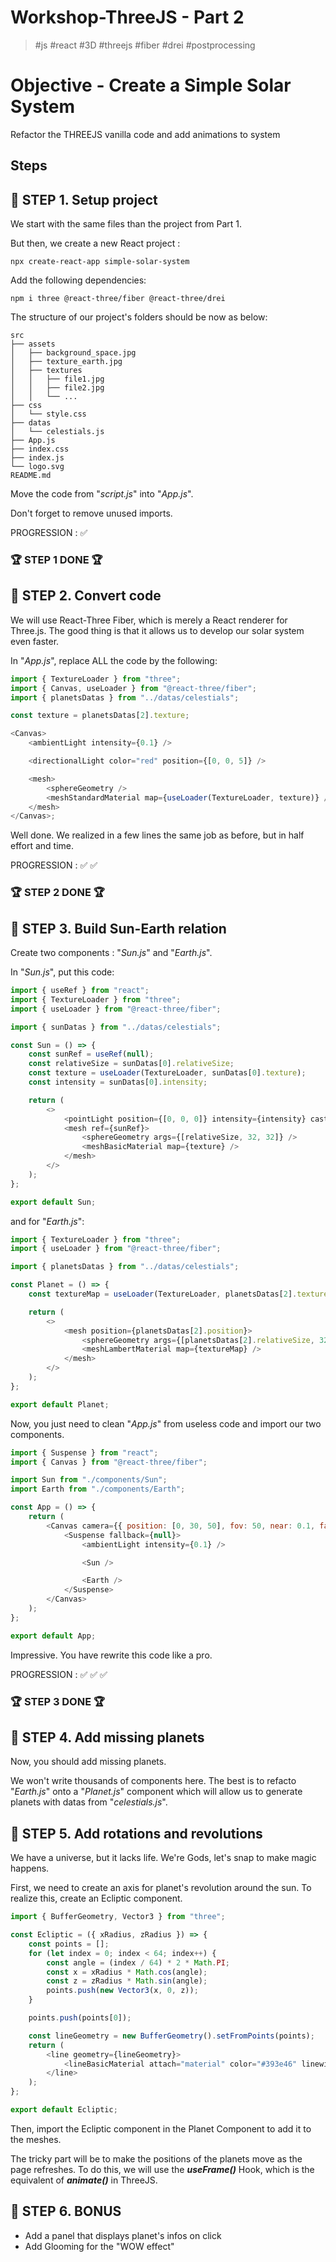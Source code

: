 # Workshop-ThreeJS - Part 2

> \#js \#react \#3D \#threejs \#fiber \#drei \#postprocessing

# Objective - Create a Simple Solar System

Refactor the THREEJS vanilla code and add animations to system

## Steps

## :file_folder: STEP 1. Setup project

We start with the same files than the project from Part 1.

But then, we create a new React project :

```
npx create-react-app simple-solar-system
```

Add the following dependencies:

```
npm i three @react-three/fiber @react-three/drei
```

The structure of our project's folders should be now as below:

```
src
├── assets
│   ├── background_space.jpg
│   ├── texture_earth.jpg
│   ├── textures
│   │   ├── file1.jpg
│   │   ├── file2.jpg
│   │   └── ...
├── css
│   └── style.css
├── datas
│   └── celestials.js
├── App.js
├── index.css
├── index.js
└── logo.svg
README.md
```

Move the code from "_script.js_" into "_App.js_".

Don't forget to remove unused imports.

PROGRESSION : :white_check_mark:

### :trophy: STEP 1 DONE :trophy:

## :file_folder: STEP 2. Convert code

We will use React-Three Fiber, which is merely a React renderer for Three.js. The good thing is that it allows us to develop our solar system even faster.

In "_App.js_", replace ALL the code by the following:

```js
import { TextureLoader } from "three";
import { Canvas, useLoader } from "@react-three/fiber";
import { planetsDatas } from "../datas/celestials";

const texture = planetsDatas[2].texture;

<Canvas>
	<ambientLight intensity={0.1} />

	<directionalLight color="red" position={[0, 0, 5]} />

	<mesh>
		<sphereGeometry />
		<meshStandardMaterial map={useLoader(TextureLoader, texture)} />
	</mesh>
</Canvas>;
```

Well done. We realized in a few lines the same job as before, but in half effort and time.

PROGRESSION : :white_check_mark: :white_check_mark:

### :trophy: STEP 2 DONE :trophy:

## :file_folder: STEP 3. Build Sun-Earth relation

Create two components : "_Sun.js_" and "_Earth.js_".

In "_Sun.js_", put this code:

```js
import { useRef } from "react";
import { TextureLoader } from "three";
import { useLoader } from "@react-three/fiber";

import { sunDatas } from "../datas/celestials";

const Sun = () => {
	const sunRef = useRef(null);
	const relativeSize = sunDatas[0].relativeSize;
	const texture = useLoader(TextureLoader, sunDatas[0].texture);
	const intensity = sunDatas[0].intensity;

	return (
		<>
			<pointLight position={[0, 0, 0]} intensity={intensity} castShadow />
			<mesh ref={sunRef}>
				<sphereGeometry args={[relativeSize, 32, 32]} />
				<meshBasicMaterial map={texture} />
			</mesh>
		</>
	);
};

export default Sun;
```

and for "_Earth.js_":

```js
import { TextureLoader } from "three";
import { useLoader } from "@react-three/fiber";

import { planetsDatas } from "../datas/celestials";

const Planet = () => {
	const textureMap = useLoader(TextureLoader, planetsDatas[2].texture);

	return (
		<>
			<mesh position={planetsDatas[2].position}>
				<sphereGeometry args={[planetsDatas[2].relativeSize, 32, 32]} />
				<meshLambertMaterial map={textureMap} />
			</mesh>
		</>
	);
};

export default Planet;
```

Now, you just need to clean "_App.js_" from useless code and import our two components.

```js
import { Suspense } from "react";
import { Canvas } from "@react-three/fiber";

import Sun from "./components/Sun";
import Earth from "./components/Earth";

const App = () => {
	return (
		<Canvas camera={{ position: [0, 30, 50], fov: 50, near: 0.1, far: 1000 }}>
			<Suspense fallback={null}>
				<ambientLight intensity={0.1} />

				<Sun />

				<Earth />
			</Suspense>
		</Canvas>
	);
};

export default App;
```

Impressive. You have rewrite this code like a pro.

PROGRESSION : :white_check_mark: :white_check_mark: :white_check_mark:

### :trophy: STEP 3 DONE :trophy:

## :file_folder: STEP 4. Add missing planets

Now, you should add missing planets.

We won't write thousands of components here. The best is to refacto "_Earth.js_" onto a "_Planet.js_" component which will allow us to generate planets with datas from "_celestials.js_".

## :file_folder: STEP 5. Add rotations and revolutions

We have a universe, but it lacks life. We're Gods, let's snap to make magic happens.

First, we need to create an axis for planet's revolution around the sun. To realize this, create an Ecliptic component.

```js
import { BufferGeometry, Vector3 } from "three";

const Ecliptic = ({ xRadius, zRadius }) => {
	const points = [];
	for (let index = 0; index < 64; index++) {
		const angle = (index / 64) * 2 * Math.PI;
		const x = xRadius * Math.cos(angle);
		const z = zRadius * Math.sin(angle);
		points.push(new Vector3(x, 0, z));
	}

	points.push(points[0]);

	const lineGeometry = new BufferGeometry().setFromPoints(points);
	return (
		<line geometry={lineGeometry}>
			<lineBasicMaterial attach="material" color="#393e46" linewidth={10} />
		</line>
	);
};

export default Ecliptic;
```

Then, import the Ecliptic component in the Planet Component to add it to the meshes.

The tricky part will be to make the positions of the planets move as the page refreshes.
To do this, we will use the **_useFrame()_** Hook, which is the equivalent of **_animate()_** in ThreeJS.

## :file_folder: STEP 6. BONUS

- Add a panel that displays planet's infos on click
- Add Glooming for the "WOW effect"

